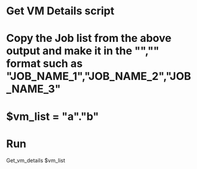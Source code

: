 # Get VM Details script
# Copy the Job list from the above output and make it in the "","" format such as "JOB_NAME_1","JOB_NAME_2","JOB_NAME_3"
# $vm_list = "a"."b"

# Run 
Get_vm_details $vm_list
